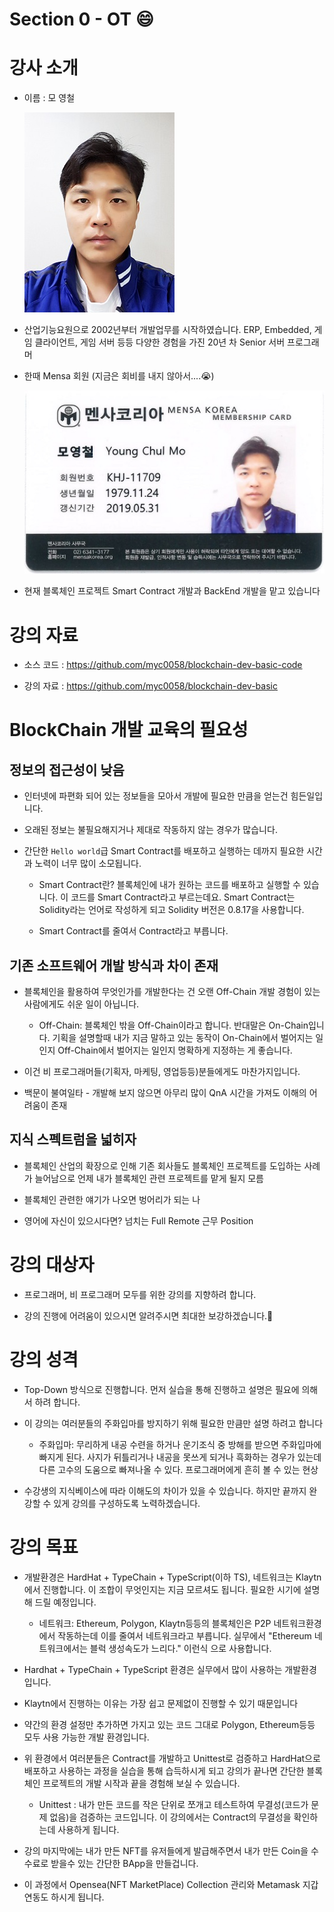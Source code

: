# **Section 0 - OT** :smile:

# 강사 소개

- 이름 : 모 영철
    
    ![Alt text](section0/face.jpg)

- 산업기능요원으로 2002년부터 개발업무를 시작하였습니다. ERP, Embedded, 게임 클라이언트, 게임 서버 등등 다양한 경험을 가진 20년 차 Senior 서버 프로그래머
  
- 한때 Mensa 회원 (지금은 회비를 내지 않아서....:sob:)
    
    ![mensa](section0/mensa.jpg)

- 현재 블록체인 프로젝트 Smart Contract 개발과 BackEnd 개발을 맡고 있습니다


# 강의 자료

- 소스 코드 : https://github.com/myc0058/blockchain-dev-basic-code

- 강의 자료 : https://github.com/myc0058/blockchain-dev-basic

# BlockChain 개발 교육의 필요성

## 정보의 접근성이 낮음

- 인터넷에 파편화 되어 있는 정보들을 모아서 개발에 필요한 만큼을 얻는건 힘든일입니다.
  
- 오래된 정보는 불필요해지거나 제대로 작동하지 않는 경우가 많습니다.
  
- 간단한 `Hello world`급 Smart Contract를 배포하고 실행하는 데까지 필요한 시간과 노력이 너무 많이 소모됩니다.

    - Smart Contract란? 블록체인에 내가 원하는 코드를 배포하고 실행할 수 있습니다. 이 코드를 Smart Contract라고 부르는데요. Smart Contract는 Solidity라는 언어로 작성하게 되고 Solidity 버전은 0.8.17을 사용합니다.

    - Smart Contract를 줄여서 Contract라고 부릅니다.

## 기존 소프트웨어 개발 방식과 차이 존재

- 블록체인을 활용하여 무엇인가를 개발한다는 건 오랜 Off-Chain 개발 경험이 있는 사람에게도 쉬운 일이 아닙니다.

    - Off-Chain: 블록체인 밖을 Off-Chain이라고 합니다. 반대말은 On-Chain입니다. 기획을 설명할때 내가 지금 말하고 있는 동작이 On-Chain에서 벌어지는 일인지 Off-Chain에서 벌어지는 일인지 명확하게 지정하는 게 좋습니다.
    
- 이건 비 프로그래머들(기획자, 마케팅, 영업등등)분들에게도 마찬가지입니다.
  
- 백문이 불여일타 - 개발해 보지 않으면 아무리 많이 QnA 시간을 가져도 이해의 어려움이 존재

## 지식 스펙트럼을 넓히자

- 블록체인 산업의 확장으로 인해 기존 회사들도 블록체인 프로젝트를 도입하는 사례가 늘어남으로 언제 내가 블록체인 관련 프로젝트를 맡게 될지 모름
  
- 블록체인 관련한 얘기가 나오면 벙어리가 되는 나
  
- 영어에 자신이 있으시다면? 넘치는 Full Remote 근무 Position

# 강의 대상자

- 프로그래머, 비 프로그래머 모두를 위한 강의를 지향하려 합니다.
  
- 강의 진행에 어려움이 있으시면 알려주시면 최대한 보강하겠습니다.:bow:

# 강의 성격

- Top-Down 방식으로 진행합니다. 먼저 실습을 통해 진행하고 설명은 필요에 의해서 하려 합니다.

- 이 강의는 여러분들의 주화입마를 방지하기 위해 필요한 만큼만 설명 하려고 합니다

    - 주화입마: 무리하게 내공 수련을 하거나 운기조식 중 방해를 받으면 주화입마에 빠지게 된다. 사지가 뒤틀리거나 내공을 못쓰게 되거나 흑화하는 경우가 있는데 다른 고수의 도움으로 빠져나올 수 있다. 프로그래머에게 흔히 볼 수 있는 현상

- 수강생의 지식베이스에 따라 이해도의 차이가 있을 수 있습니다. 하지만 끝까지 완강할 수 있게 강의를 구성하도록 노력하겠습니다.

# 강의 목표

- 개발환경은 HardHat + TypeChain + TypeScript(이하 TS), 네트워크는 Klaytn에서 진행합니다. 이 조합이 무엇인지는 지금 모르셔도 됩니다. 필요한 시기에 설명해 드릴 예정입니다.

    - 네트워크: Ethereum, Polygon, Klaytn등등의 블록체인은 P2P 네트워크환경에서 작동하는데 이를 줄여서 네트워크라고 부릅니다. 실무에서 "Ethereum 네트워크에서는 블럭 생성속도가 느리다." 이런식 으로 사용합니다.

- Hardhat + TypeChain + TypeScript 환경은 실무에서 많이 사용하는 개발환경입니다.

- Klaytn에서 진행하는 이유는 가장 쉽고 문제없이 진행할 수 있기 때문입니다

- 약간의 환경 설정만 추가하면 가지고 있는 코드 그대로 Polygon, Ethereum등등 모두 사용 가능한 개발 환경입니다.

- 위 환경에서 여러분들은 Contract를 개발하고 Unittest로 검증하고 HardHat으로 배포하고 사용하는 과정을 실습을 통해 습득하시게 되고 강의가 끝나면 간단한 블록체인 프로젝트의 개발 시작과 끝을 경험해 보실 수 있습니다.

    - Unittest : 내가 만든 코드를 작은 단위로 쪼개고 테스트하여 무결성(코드가 문제 없음)을 검증하는 코드입니다. 이 강의에서는 Contract의 무결성을 확인하는데 사용하게 됩니다.

- 강의 마지막에는 내가 만든 NFT를 유저들에게 발급해주면서 내가 만든 Coin을 수수료로 받을수 있는 간단한 BApp을 만들겁니다.

- 이 과정에서 Opensea(NFT MarketPlace) Collection 관리와 Metamask 지갑연동도 하시게 됩니다.
